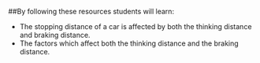 ##By following these resources students will learn:

- The stopping distance of a car is affected by both the thinking distance and braking distance.
- The factors which affect both the thinking distance and the braking distance.
